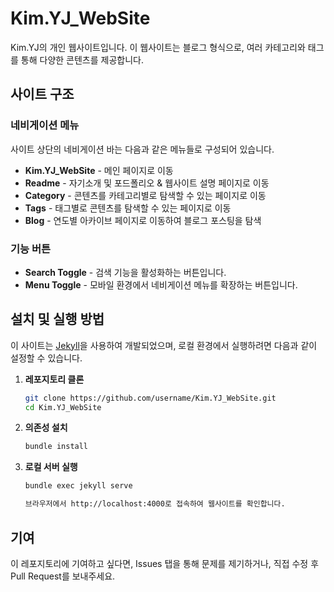 # Kim.YJ_WebSite

Kim.YJ의 개인 웹사이트입니다. 이 웹사이트는 블로그 형식으로, 여러 카테고리와 태그를 통해 다양한 콘텐츠를 제공합니다.

## 사이트 구조

### 네비게이션 메뉴
사이트 상단의 네비게이션 바는 다음과 같은 메뉴들로 구성되어 있습니다.

- **Kim.YJ_WebSite** - 메인 페이지로 이동
- **Readme** - 자기소개 및 포드폴리오 & 웹사이트 설명 페이지로 이동
- **Category** - 콘텐츠를 카테고리별로 탐색할 수 있는 페이지로 이동
- **Tags** - 태그별로 콘텐츠를 탐색할 수 있는 페이지로 이동
- **Blog** - 연도별 아카이브 페이지로 이동하여 블로그 포스팅을 탐색

### 기능 버튼
- **Search Toggle** - 검색 기능을 활성화하는 버튼입니다.
- **Menu Toggle** - 모바일 환경에서 네비게이션 메뉴를 확장하는 버튼입니다.

## 설치 및 실행 방법

이 사이트는 [Jekyll](https://jekyllrb.com/)을 사용하여 개발되었으며, 로컬 환경에서 실행하려면 다음과 같이 설정할 수 있습니다.

1. **레포지토리 클론**
   ```bash
   git clone https://github.com/username/Kim.YJ_WebSite.git
   cd Kim.YJ_WebSite

2. **의존성 설치**
   ```bash
   bundle install

3. **로컬 서버 실행**
   ```bash
   bundle exec jekyll serve

   브라우저에서 http://localhost:4000로 접속하여 웹사이트를 확인합니다.


## 기여

이 레포지토리에 기여하고 싶다면, Issues 탭을 통해 문제를 제기하거나, 직접 수정 후 Pull Request를 보내주세요.